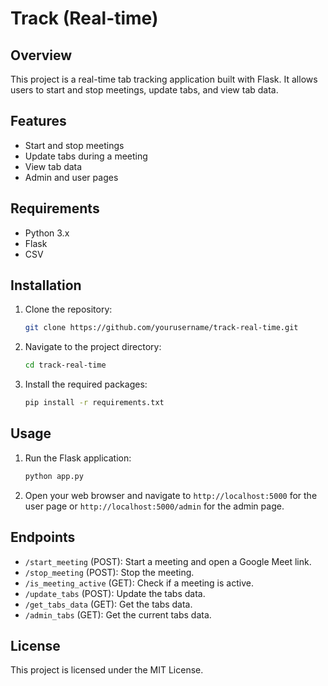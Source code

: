 # Track (Real-time)

## Overview
This project is a real-time tab tracking application built with Flask. It allows users to start and stop meetings, update tabs, and view tab data.

## Features
- Start and stop meetings
- Update tabs during a meeting
- View tab data
- Admin and user pages

## Requirements
- Python 3.x
- Flask
- CSV

## Installation
1. Clone the repository:
    ```bash
    git clone https://github.com/yourusername/track-real-time.git
    ```
2. Navigate to the project directory:
    ```bash
    cd track-real-time
    ```
3. Install the required packages:
    ```bash
    pip install -r requirements.txt
    ```

## Usage
1. Run the Flask application:
    ```bash
    python app.py
    ```
2. Open your web browser and navigate to `http://localhost:5000` for the user page or `http://localhost:5000/admin` for the admin page.

## Endpoints
- `/start_meeting` (POST): Start a meeting and open a Google Meet link.
- `/stop_meeting` (POST): Stop the meeting.
- `/is_meeting_active` (GET): Check if a meeting is active.
- `/update_tabs` (POST): Update the tabs data.
- `/get_tabs_data` (GET): Get the tabs data.
- `/admin_tabs` (GET): Get the current tabs data.

## License
This project is licensed under the MIT License.
